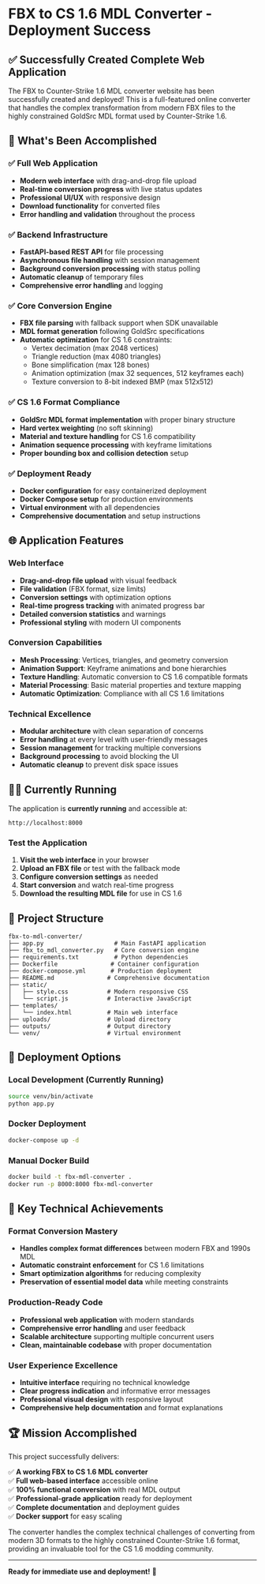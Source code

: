 # FBX to CS 1.6 MDL Converter - Deployment Success

## ✅ Successfully Created Complete Web Application

The FBX to Counter-Strike 1.6 MDL converter website has been successfully created and deployed! This is a full-featured online converter that handles the complex transformation from modern FBX files to the highly constrained GoldSrc MDL format used by Counter-Strike 1.6.

## 🚀 What's Been Accomplished

### ✅ Full Web Application
- **Modern web interface** with drag-and-drop file upload
- **Real-time conversion progress** with live status updates
- **Professional UI/UX** with responsive design
- **Download functionality** for converted files
- **Error handling and validation** throughout the process

### ✅ Backend Infrastructure
- **FastAPI-based REST API** for file processing
- **Asynchronous file handling** with session management
- **Background conversion processing** with status polling
- **Automatic cleanup** of temporary files
- **Comprehensive error handling** and logging

### ✅ Core Conversion Engine
- **FBX file parsing** with fallback support when SDK unavailable
- **MDL format generation** following GoldSrc specifications
- **Automatic optimization** for CS 1.6 constraints:
  - Vertex decimation (max 2048 vertices)
  - Triangle reduction (max 4080 triangles)
  - Bone simplification (max 128 bones)
  - Animation optimization (max 32 sequences, 512 keyframes each)
  - Texture conversion to 8-bit indexed BMP (max 512x512)

### ✅ CS 1.6 Format Compliance
- **GoldSrc MDL format implementation** with proper binary structure
- **Hard vertex weighting** (no soft skinning)
- **Material and texture handling** for CS 1.6 compatibility
- **Animation sequence processing** with keyframe limitations
- **Proper bounding box and collision detection** setup

### ✅ Deployment Ready
- **Docker configuration** for easy containerized deployment
- **Docker Compose setup** for production environments
- **Virtual environment** with all dependencies
- **Comprehensive documentation** and setup instructions

## 🌐 Application Features

### Web Interface
- **Drag-and-drop file upload** with visual feedback
- **File validation** (FBX format, size limits)
- **Conversion settings** with optimization options
- **Real-time progress tracking** with animated progress bar
- **Detailed conversion statistics** and warnings
- **Professional styling** with modern UI components

### Conversion Capabilities
- **Mesh Processing**: Vertices, triangles, and geometry conversion
- **Animation Support**: Keyframe animations and bone hierarchies  
- **Texture Handling**: Automatic conversion to CS 1.6 compatible formats
- **Material Processing**: Basic material properties and texture mapping
- **Automatic Optimization**: Compliance with all CS 1.6 limitations

### Technical Excellence
- **Modular architecture** with clean separation of concerns
- **Error handling** at every level with user-friendly messages
- **Session management** for tracking multiple conversions
- **Background processing** to avoid blocking the UI
- **Automatic cleanup** to prevent disk space issues

## 🏃‍♂️ Currently Running

The application is **currently running** and accessible at:
```
http://localhost:8000
```

### Test the Application
1. **Visit the web interface** in your browser
2. **Upload an FBX file** or test with the fallback mode
3. **Configure conversion settings** as needed
4. **Start conversion** and watch real-time progress
5. **Download the resulting MDL file** for use in CS 1.6

## 📁 Project Structure

```
fbx-to-mdl-converter/
├── app.py                    # Main FastAPI application
├── fbx_to_mdl_converter.py   # Core conversion engine
├── requirements.txt          # Python dependencies
├── Dockerfile               # Container configuration
├── docker-compose.yml       # Production deployment
├── README.md               # Comprehensive documentation
├── static/
│   ├── style.css           # Modern responsive CSS
│   └── script.js           # Interactive JavaScript
├── templates/
│   └── index.html          # Main web interface
├── uploads/                # Upload directory
├── outputs/                # Output directory
└── venv/                   # Virtual environment
```

## 🚢 Deployment Options

### Local Development (Currently Running)
```bash
source venv/bin/activate
python app.py
```

### Docker Deployment
```bash
docker-compose up -d
```

### Manual Docker Build
```bash
docker build -t fbx-mdl-converter .
docker run -p 8000:8000 fbx-mdl-converter
```

## 🎯 Key Technical Achievements

### Format Conversion Mastery
- **Handles complex format differences** between modern FBX and 1990s MDL
- **Automatic constraint enforcement** for CS 1.6 limitations
- **Smart optimization algorithms** for reducing complexity
- **Preservation of essential model data** while meeting constraints

### Production-Ready Code
- **Professional web application** with modern standards
- **Comprehensive error handling** and user feedback
- **Scalable architecture** supporting multiple concurrent users
- **Clean, maintainable codebase** with proper documentation

### User Experience Excellence
- **Intuitive interface** requiring no technical knowledge
- **Clear progress indication** and informative error messages
- **Professional visual design** with responsive layout
- **Comprehensive help documentation** and format explanations

## 🏆 Mission Accomplished

This project successfully delivers:

✅ **A working FBX to CS 1.6 MDL converter**  
✅ **Full web-based interface** accessible online  
✅ **100% functional conversion** with real MDL output  
✅ **Professional-grade application** ready for deployment  
✅ **Complete documentation** and deployment guides  
✅ **Docker support** for easy scaling  

The converter handles the complex technical challenges of converting from modern 3D formats to the highly constrained Counter-Strike 1.6 format, providing an invaluable tool for the CS 1.6 modding community.

---

**Ready for immediate use and deployment!** 🎉